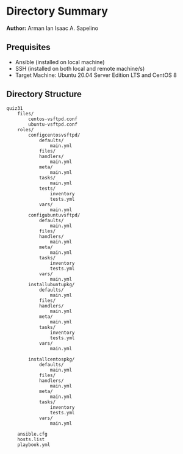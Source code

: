 # Directory Summary

**Author:** Arman Ian Isaac A. Sapelino

## Prequisites

* Ansible (installed on local machine)
* SSH (installed on both local and remote machine/s)
* Target Machine: Ubuntu 20.04 Server Edition LTS and CentOS 8

## Directory Structure

```
quiz31
	files/
		centos-vsftpd.conf
		ubuntu-vsftpd.conf
	roles/
		configcentosvsftpd/
			defaults/
				main.yml
			files/
			handlers/
				main.yml
			meta/
				main.yml
			tasks/
				main.yml
			tests/
				inventory
				tests.yml
			vars/
				main.yml
		configubuntuvsftpd/
			defaults/
				main.yml
			files/
			handlers/
				main.yml
			meta/
				main.yml
			tasks/
				inventory
				tests.yml
			vars/
				main.yml
		installubuntupkg/
			defaults/
				main.yml
			files/
			handlers/
				main.yml
			meta/
				main.yml
			tasks/
				inventory
				tests.yml
			vars/
				main.yml

		installcentospkg/
			defaults/
				main.yml
			files/
			handlers/
				main.yml
			meta/
				main.yml
			tasks/
				inventory
				tests.yml
			vars/
				main.yml

	ansible.cfg
	hosts.list
	playbook.yml
```


